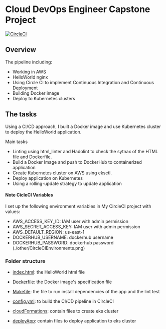 # Cloud DevOps Engineer Capstone Project
[![CircleCI](https://circleci.com/gh/duynn03/devops-capstone.svg?style=svg)](https://circleci.com/gh/duynn03/devops-capstone)

## Overview
The pipeline including:

* Working in AWS
* HelloWorld nginx
* Using Circle CI to implement Continuous Integration and Continuous Deployment
* Building Docker image
* Deploy to Kubernetes clusters

## The tasks
Using a CI/CD approach, I built a Docker image and use Kubernetes cluster to deploy the HelloWorld application.

Main tasks
- Linting using html_linter and Hadolint to check the sytnax of the HTML file and Dockerfile.
- Build a Docker Image and push to DockerHub to containerized application
- Create Kubernetes cluster on AWS using eksctl.
- Deploy application on Kubernetes
- Using a rolling-update strategy to update application

#### Note CicleCI Variables
I set up the following environment variables in My CircleCI project with values:

* AWS_ACCESS_KEY_ID: IAM user with admin permission
* AWS_SECRET_ACCESS_KEY: IAM user with admin permission
* AWS_DEFAULT_REGION: us-east-1
* DOCKERHUB_USERNAME: dockerhub username
* DOCKERHUB_PASSWORD: dockerhub password
(./other/CircleCIEnvironments.png)

### Folder structure
* [index.html](./HelloWorld/index.html): the HelloWorld html file 
* [Dockerfile](./HelloWorld/Dockerfile): the Docker image's specification file
* [Makefile](./HelloWorld/Makefile): the file to run install dependencies of the app and the lint test

* [config.yml](.circleci/config.yml): to build the CI/CD pipeline in CircleCI

* [cloudFormations](.circleci/cloudFormations): contain files to create eks cluster
* [deployApp](.circleci/deployApp): contain files to deploy application to eks cluster